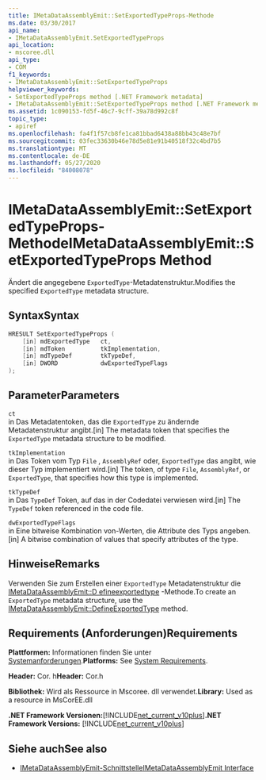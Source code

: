 ```yaml
---
title: IMetaDataAssemblyEmit::SetExportedTypeProps-Methode
ms.date: 03/30/2017
api_name:
- IMetaDataAssemblyEmit.SetExportedTypeProps
api_location:
- mscoree.dll
api_type:
- COM
f1_keywords:
- IMetaDataAssemblyEmit::SetExportedTypeProps
helpviewer_keywords:
- SetExportedTypeProps method [.NET Framework metadata]
- IMetaDataAssemblyEmit::SetExportedTypeProps method [.NET Framework metadata]
ms.assetid: 1c090153-fd5f-46c7-9cff-39a78d992c8f
topic_type:
- apiref
ms.openlocfilehash: fa4f1f57cb8fe1ca81bbad6438a88bb43c48e7bf
ms.sourcegitcommit: 03fec33630b46e78d5e81e91b40518f32c4bd7b5
ms.translationtype: MT
ms.contentlocale: de-DE
ms.lasthandoff: 05/27/2020
ms.locfileid: "84008078"
---
```

# <a name="imetadataassemblyemitsetexportedtypeprops-method"></a><span data-ttu-id="f54ff-102">IMetaDataAssemblyEmit::SetExportedTypeProps-Methode</span><span class="sxs-lookup"><span data-stu-id="f54ff-102">IMetaDataAssemblyEmit::SetExportedTypeProps Method</span></span>
<span data-ttu-id="f54ff-103">Ändert die angegebene `ExportedType`-Metadatenstruktur.</span><span class="sxs-lookup"><span data-stu-id="f54ff-103">Modifies the specified `ExportedType` metadata structure.</span></span>  
  
## <a name="syntax"></a><span data-ttu-id="f54ff-104">Syntax</span><span class="sxs-lookup"><span data-stu-id="f54ff-104">Syntax</span></span>  
  
```cpp  
HRESULT SetExportedTypeProps (  
    [in] mdExportedType   ct,
    [in] mdToken          tkImplementation,  
    [in] mdTypeDef        tkTypeDef,  
    [in] DWORD            dwExportedTypeFlags  
);  
```  
  
## <a name="parameters"></a><span data-ttu-id="f54ff-105">Parameter</span><span class="sxs-lookup"><span data-stu-id="f54ff-105">Parameters</span></span>  
 `ct`  
 <span data-ttu-id="f54ff-106">in Das Metadatentoken, das die `ExportedType` zu ändernde Metadatenstruktur angibt.</span><span class="sxs-lookup"><span data-stu-id="f54ff-106">[in] The metadata token that specifies the `ExportedType` metadata structure to be modified.</span></span>  
  
 `tkImplementation`  
 <span data-ttu-id="f54ff-107">in Das Token vom Typ `File` , `AssemblyRef` oder, `ExportedType` das angibt, wie dieser Typ implementiert wird.</span><span class="sxs-lookup"><span data-stu-id="f54ff-107">[in] The token, of type `File`, `AssemblyRef`, or `ExportedType`, that specifies how this type is implemented.</span></span>  
  
 `tkTypeDef`  
 <span data-ttu-id="f54ff-108">in Das `TypeDef` Token, auf das in der Codedatei verwiesen wird.</span><span class="sxs-lookup"><span data-stu-id="f54ff-108">[in] The `TypeDef` token referenced in the code file.</span></span>  
  
 `dwExportedTypeFlags`  
 <span data-ttu-id="f54ff-109">in Eine bitweise Kombination von-Werten, die Attribute des Typs angeben.</span><span class="sxs-lookup"><span data-stu-id="f54ff-109">[in] A bitwise combination of values that specify attributes of the type.</span></span>  
  
## <a name="remarks"></a><span data-ttu-id="f54ff-110">Hinweise</span><span class="sxs-lookup"><span data-stu-id="f54ff-110">Remarks</span></span>  
 <span data-ttu-id="f54ff-111">Verwenden Sie zum Erstellen einer `ExportedType` Metadatenstruktur die [IMetaDataAssemblyEmit::D efineexportedtype](imetadataassemblyemit-defineexportedtype-method.md) -Methode.</span><span class="sxs-lookup"><span data-stu-id="f54ff-111">To create an `ExportedType` metadata structure, use the [IMetaDataAssemblyEmit::DefineExportedType](imetadataassemblyemit-defineexportedtype-method.md) method.</span></span>  
  
## <a name="requirements"></a><span data-ttu-id="f54ff-112">Requirements (Anforderungen)</span><span class="sxs-lookup"><span data-stu-id="f54ff-112">Requirements</span></span>  
 <span data-ttu-id="f54ff-113">**Plattformen:** Informationen finden Sie unter [Systemanforderungen](../../get-started/system-requirements.md).</span><span class="sxs-lookup"><span data-stu-id="f54ff-113">**Platforms:** See [System Requirements](../../get-started/system-requirements.md).</span></span>  
  
 <span data-ttu-id="f54ff-114">**Header:** Cor. h</span><span class="sxs-lookup"><span data-stu-id="f54ff-114">**Header:** Cor.h</span></span>  
  
 <span data-ttu-id="f54ff-115">**Bibliothek:** Wird als Ressource in Mscoree. dll verwendet.</span><span class="sxs-lookup"><span data-stu-id="f54ff-115">**Library:** Used as a resource in MsCorEE.dll</span></span>  
  
 <span data-ttu-id="f54ff-116">**.NET Framework Versionen:**[!INCLUDE[net_current_v10plus](../../../../includes/net-current-v10plus-md.md)]</span><span class="sxs-lookup"><span data-stu-id="f54ff-116">**.NET Framework Versions:** [!INCLUDE[net_current_v10plus](../../../../includes/net-current-v10plus-md.md)]</span></span>  
  
## <a name="see-also"></a><span data-ttu-id="f54ff-117">Siehe auch</span><span class="sxs-lookup"><span data-stu-id="f54ff-117">See also</span></span>

- [<span data-ttu-id="f54ff-118">IMetaDataAssemblyEmit-Schnittstelle</span><span class="sxs-lookup"><span data-stu-id="f54ff-118">IMetaDataAssemblyEmit Interface</span></span>](imetadataassemblyemit-interface.md)
